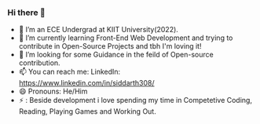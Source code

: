 ### Hi there 👋

- 🔭 I’m an ECE Undergrad at KIIT University(2022).
- 🌱 I’m currently learning Front-End Web Development and trying to contribute in Open-Source Projects and tbh I'm loving it!
- 🤔 I’m looking for some Guidance in the feild of Open-source contribution.
- 📫 You can reach me:
      LinkedIn: https://www.linkedin.com/in/siddarth308/
- 😄 Pronouns: He/Him
- ⚡ : Beside development i love spending my time in Competetive Coding, Reading, Playing Games and Working Out.

